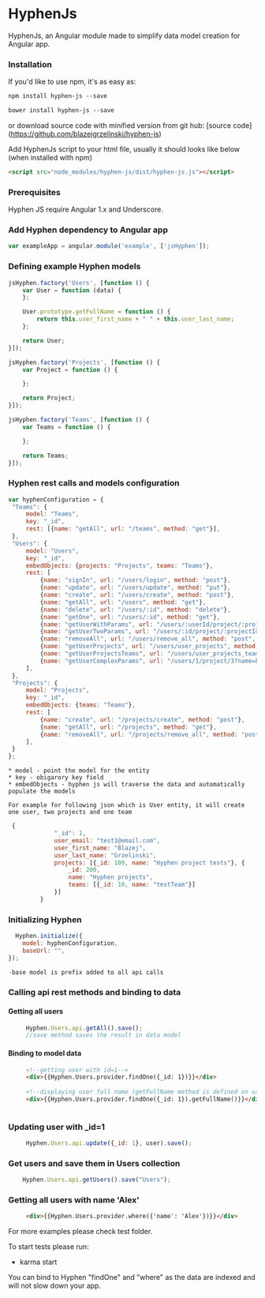 # HyphenJs

HyphenJs, an Angular module made to simplify data model creation for Angular app.

### Installation
If you'd like to use npm, it's as easy as:
```html
npm install hyphen-js --save
```

```html
bower install hyphen-js --save
```

or download source code with minified version from git hub:
[source code] (https://github.com/blazejgrzelinski/hyphen-js)

Add HyphenJs script to your html file, usually it should looks like below (when installed with npm)

```html
<script src="node_modules/hyphen-js/dist/hyphen-js.js"></script>
```

### Prerequisites
Hyphen JS require Angular 1.x and Underscore.

### Add Hyphen dependency to Angular app

```javascript
var exampleApp = angular.module('example', ['jsHyphen']);
```

### Defining example Hyphen models

```javascript
jsHyphen.factory('Users', [function () {
    var User = function (data) {
    };

    User.prototype.getFullName = function () {
        return this.user_first_name + " " + this.user_last_name;
    };

    return User;
}]);

jsHyphen.factory('Projects', [function () {
    var Project = function () {

    };

    return Project;
}]);

jsHyphen.factory('Teams', [function () {
    var Teams = function () {

    };

    return Teams;
}]);
```


### Hyphen rest calls and models configuration

   ```javascript
var hyphenConfiguration = {
    "Teams": {
        model: "Teams",
        key: "_id",
        rest: [{name: "getAll", url: "/teams", method: "get"}],
    },
    "Users": {
        model: "Users",
        key: "_id",
        embedObjects: {projects: "Projects", teams: "Teams"},
        rest: [
            {name: "signIn", url: "/users/login", method: "post"},
            {name: "update", url: "/users/update", method: "put"},
            {name: "create", url: "/users/create", method: "post"},
            {name: "getAll", url: "/users", method: "get"},
            {name: "delete", url: "/users/:id", method: "delete"},
            {name: "getOne", url: "/users/:id", method: "get"},
            {name: "getUserWithParams", url: "/users/:userId/project/:projectId?age=:age", method: "get"},
            {name: "getUserTwoParams", url: "/users/:id/project/:projectId", method: "get"},
            {name: "removeAll", url: "/users/remove_all", method: "post", action: "delete"},
            {name: "getUserProjects", url: "/users/user_projects", method: "get"},
            {name: "getUserProjectsTeams", url: "/users/user_projects_teams", method: "get"},
            {name: "getUserComplexParams", url: "/users/1/project/3?name=blazej&age=100", method: "get"},
        ],
    },
    "Projects": {
        model: "Projects",
        key: "_id",
        embedObjects: {teams: "Teams"},
        rest: [
            {name: "create", url: "/projects/create", method: "post"},
            {name: "getAll", url: "/projects", method: "get"},
            {name: "removeAll", url: "/projects/remove_all", method: "post"},
        ],
    }
};

```

    * model - point the model for the entity
    * key - obigarory key field
    * embedObjects - hyphen js will traverse the data and automatically populate the models
    
    For example for following json which is User entity, it will create one user, two projects and one team

    
   ```javascript
    {
                "_id": 1,
                user_email: "test1@email.com",
                user_first_name: "Blazej",
                user_last_name: "Grzelinski",
                projects: [{_id: 100, name: "Hyphen project tests"}, {
                    _id: 200,
                    name: "Hyphen projects",
                    teams: [{_id: 10, name: "testTeam"}]
                }]
            }

```

### Initializing Hyphen

```javascript
  Hyphen.initialize({
    model: hyphenConfiguration,
    baseUrl: "",
});

-base model is prefix added to all api calls
```

### Calling api rest methods and binding to data

#### Getting all users
```javascript
     Hyphen.Users.api.getAll().save();
     //save method saves the result in data model
```

#### Binding to model data
```html
     <!--getting user with id=1-->
     <div>{{Hyphen.Users.provider.findOne({_id: 1})}}</div>
     
     <!--displaying user full name (getFullName method is defined on user model)-->
     <div>{{Hyphen.Users.provider.findOne({_id: 1}).getFullName()}}</div>
    
```

### Updating user with _id=1
```javascript
     Hyphen.Users.api.update({_id: 1}, user).save();
```

### Get users and save them in Users collection
```javascript
    Hyphen.Users.api.getUsers().save("Users");
```


### Getting all users with name 'Alex'
```html
     <div>{{Hyphen.Users.provider.where({'name': 'Alex'})}}</div>
```


For more examples please check test folder.

To start tests please run:
* karma start

You can bind to Hyphen "findOne" and "where" as the data are indexed and will not slow down your app.
